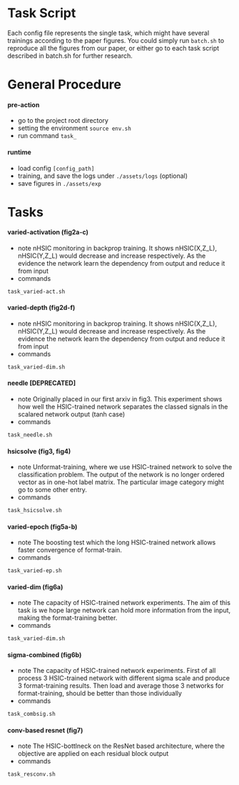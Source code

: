 # Task Script

Each config file represents the single task, which might have several trainings according to the paper figures. You could simply run `batch.sh` to reproduce all the figures from our paper, or either go to each task script described in batch.sh for further research.


# General Procedure

#### pre-action
- go to the project root directory
- setting the environment `source env.sh`
- run command `task_`

#### runtime
- load config `[config_path]`
- training, and save the logs under `./assets/logs` (optional)
- save figures in `./assets/exp`

# Tasks

#### varied-activation (fig2a-c)
- note
nHSIC monitoring in backprop training. It shows nHSIC(X,Z\_L), nHSIC(Y,Z\_L) would decrease and increase
respectively. As the evidence the network learn the dependency from output and reduce it from input
- commands
```sh
task_varied-act.sh
```

#### varied-depth (fig2d-f)
- note
nHSIC monitoring in backprop training. It shows nHSIC(X,Z\_L), nHSIC(Y,Z\_L) would decrease and increase
respectively. As the evidence the network learn the dependency from output and reduce it from input
- commands
```sh
task_varied-dim.sh
```

#### needle [DEPRECATED]
- note
Originally placed in our first arxiv in fig3. This experiment shows how well the HSIC-trained network
separates the classed signals in the scalared network output (tanh case)
- commands
```sh
task_needle.sh
```

#### hsicsolve (fig3, fig4)
- note
Unformat-training, where we use HSIC-trained network to solve the classification problem. The output
of the network is no longer ordered vector as in one-hot label matrix. The particular image category
might go to some other entry.
- commands
```sh
task_hsicsolve.sh
```

#### varied-epoch (fig5a-b)
- note
The boosting test which the long HSIC-trained network allows faster convergence of format-train.
- commands
```sh
task_varied-ep.sh
```

#### varied-dim (fig6a)
- note
The capacity of HSIC-trained network experiments. The aim of this task is we hope large network can hold 
more information from the input, making the format-training better.
- commands
```sh
task_varied-dim.sh
```

#### sigma-combined (fig6b)
- note
The capacity of HSIC-trained network experiments. First of all process 3 HSIC-trained network with different 
sigma scale and produce 3 format-training results. Then load and average those 3 networks for format-training, 
should be better than those individually
- commands
```sh
task_combsig.sh
```

#### conv-based resnet (fig7)
- note
The HSIC-bottlneck on the ResNet based architecture, where the objective are applied on each residual block output
- commands
```sh
task_resconv.sh
```
